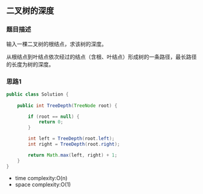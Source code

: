 ## 二叉树的深度

### 题目描述

输入一棵二叉树的根结点，求该树的深度。

从根结点到叶结点依次经过的结点（含根、叶结点）形成树的一条路径，最长路径的长度为树的深度。

### 思路1


```java
public class Solution {
    
    public int TreeDepth(TreeNode root) {

        if (root == null) {
            return 0;
        }

        int left = TreeDepth(root.left);
        int right = TreeDepth(root.right);

        return Math.max(left, right) + 1;
    }
}
```
- time complexity:O(n)
- space complexity:O(1)

